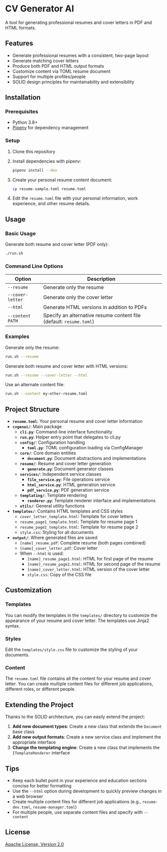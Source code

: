# CV Generator AI

A tool for generating professional resumes and cover letters in PDF and HTML formats.

## Features

- Generate professional resumes with a consistent, two-page layout
- Generate matching cover letters
- Produce both PDF and HTML output formats
- Customize content via TOML resume document
- Support for multiple profiles/people
- SOLID design principles for maintainability and extensibility

## Installation

### Prerequisites

- Python 3.8+
- [Pipenv](https://pipenv.pypa.io/) for dependency management

### Setup

1. Clone this repository

2. Install dependencies with pipenv:
   ```bash
   pipenv install --dev
   ```

3. Create your personal resume content document:
   ```bash
   cp resume-sample.toml resume.toml
   ```

4. Edit the `resume.toml` file with your personal information, work experience, and other resume details.

## Usage

### Basic Usage

Generate both resume and cover letter (PDF only):

```bash
./run.sh
```

### Command Line Options

| Option | Description |
|--------|-------------|
| `--resume` | Generate only the resume |
| `--cover-letter` | Generate only the cover letter |
| `--html` | Generate HTML versions in addition to PDFs |
| `--content PATH` | Specify an alternative resume content file (default: `resume.toml`) |

### Examples

Generate only the resume:
```bash
run.sh --resume
```

Generate both resume and cover letter with HTML versions:
```bash
run.sh --resume --cover-letter --html
```

Use an alternate content file:
```bash
run.sh --content my-other-resume.toml
```

## Project Structure

- **`resume.toml`**: Your personal resume and cover letter information
- **`cvgenai/`**: Main package
  - **`cli.py`**: Command-line interface functionality
  - **`run.py`**: Helper entry point that delegates to cli.py
  - **`config/`**: Configuration handling
    - **`toml.py`**: TOML configuration loading via ConfigManager
  - **`core/`**: Core domain entities
    - **`document.py`**: Document abstractions and implementations
  - **`resume/`**: Resume and cover letter generation 
    - **`generate.py`**: Document generator classes
  - **`services/`**: Independent service classes
    - **`file_service.py`**: File operations service
    - **`html_service.py`**: HTML generation service
    - **`pdf_service.py`**: PDF generation service
  - **`templating/`**: Template rendering
    - **`renderer.py`**: Template renderer interface and implementations
  - **`utils/`**: General utility functions
- **`templates/`**: Contains HTML templates and CSS styles
  - `cover_letter_template.html`: Template for cover letters
  - `resume_page1_template.html`: Template for resume page 1
  - `resume_page2_template.html`: Template for resume page 2
  - `style.css`: Styling for all documents
- **`output/`**: Where generated files are saved
  - `[name]_resume.pdf`: Complete resume (both pages combined)
  - `[name]_cover_letter.pdf`: Cover letter
  - When `--html` is used:
    - `[name]_resume_page1.html`: HTML for first page of the resume
    - `[name]_resume_page2.html`: HTML for second page of the resume
    - `[name]_cover_letter.html`: HTML version of the cover letter
    - `style.css`: Copy of the CSS file

## Customization

### Templates

You can modify the templates in the `templates/` directory to customize the appearance of your resume and cover letter. The templates use Jinja2 syntax.

### Styles

Edit the `templates/style.css` file to customize the styling of your documents.

### Content

The `resume.toml` file contains all the content for your resume and cover letter. You can create multiple content files for different job applications, different roles, or different people.

## Extending the Project

Thanks to the SOLID architecture, you can easily extend the project:

1. **Add new document types**: Create a new class that extends the `Document` base class
2. **Add new output formats**: Create a new service class and implement the appropriate interface
3. **Change the templating engine**: Create a new class that implements the `ITemplateRenderer` interface

## Tips

- Keep each bullet point in your experience and education sections concise for better formatting
- Use the `--html` option during development to quickly preview changes in a web browser
- Create multiple content files for different job applications (e.g., `resume-dev.toml`, `resume-manager.toml`)
- For multiple people, use separate content files and specify with `--content`

## License

[Apache License, Version 2.0](https://www.apache.org/licenses/LICENSE-2.0)
